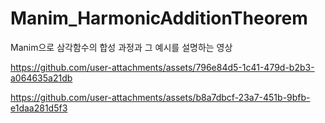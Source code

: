 # Manim_HarmonicAdditionTheorem
Manim으로 삼각함수의 합성 과정과 그 예시를 설명하는 영상

https://github.com/user-attachments/assets/796e84d5-1c41-479d-b2b3-a064635a21db

https://github.com/user-attachments/assets/b8a7dbcf-23a7-451b-9bfb-e1daa281d5f3
